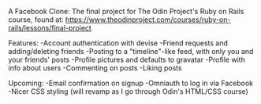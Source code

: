 A Facebook Clone: The final project for The Odin Project's Ruby on Rails course, found at: https://www.theodinproject.com/courses/ruby-on-rails/lessons/final-project

Features: 
-Account authentication with devise
-Friend requests and adding/deleting friends
-Posting to a "timeline"-like feed, with only you and your friends' posts
-Profile pictures and defaults to gravatar
-Profile with info about users
-Commenting on posts
-Liking posts

Upcoming:
-Email confirmation on signup
-Omniauth to log in via Facebook
-Nicer CSS styling (will revamp as I go through Odin's HTML/CSS course)
